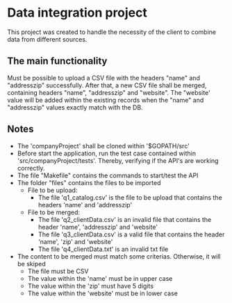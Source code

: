 # Data integration project

This project was created to handle the necessity of the client to combine data from different sources.

## The main functionality

Must be possible to upload a CSV file with the headers "name" and "addresszip" successfully.
After that, a new CSV file shall be merged, containing headers "name", "addresszip" and "website".
The "website' value will be added within the existing records when the "name" and "addresszip" values exactly match with the DB.

## Notes

- The 'companyProject' shall be cloned within '$GOPATH/src'
- Before start the application, run the test case contained within 'src/companyProject/tests'. Thereby, verifying if the API's are working correctly.
- The file "Makefile" contains the commands to start/test the API
- The folder "files" contains the files to be imported
    - File to be upload:
        - The file 'q1_catalog.csv' is the file to be upload that contains the headers 'name' and 'addresszip'
    - File to be merged:
        - The file 'q2_clientData.csv' is an invalid file that contains the header 'name', 'addresszip' and 'website'
        - The file 'q3_clientData.csv' is a valid file that contains the header 'name', 'zip' and 'website'
        - The file 'q4_clientData.txt' is an invalid txt file
- The content to be merged must match some criterias. Otherwise, it will be skiped
    - The file must be CSV
    - The value within the 'name' must be in upper case
    - The value within the 'zip' must have 5 digits
    - The value within the 'website' must be in lower case

